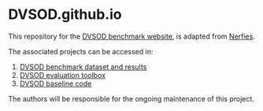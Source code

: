 # DVSOD.github.io

This repository for the [DVSOD benchmark website](https://dvsod.github.io/), is adapted from <a rel="license" href="https://github.com/nerfies/nerfies.github.io">Nerfies</a>.

The associated projects can be accessed in:

1.  [DVSOD benchmark dataset and results](https://github.com/DVSOD/DVSOD-DViSal)
2.  [DVSOD evaluation toolbox](https://github.com/DVSOD/DVSOD-Evaluation)
3.  [DVSOD baseline code](https://github.com/DVSOD/DVSOD-Baseline)

The authors will be responsible for the ongoing maintenance of this project.
